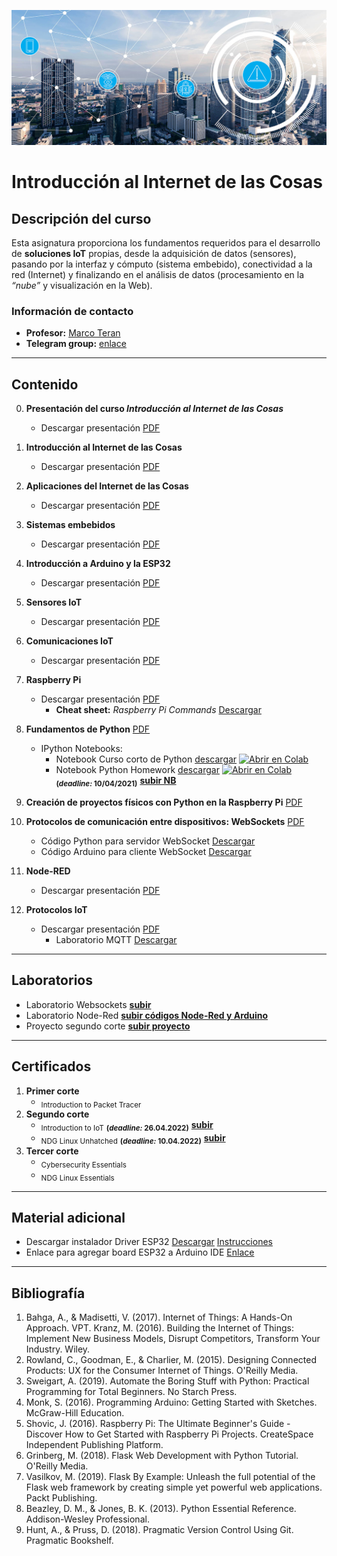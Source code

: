 [![banner](/_assets/pics/iotbanner.jpg)](https://github.com/marcoteran/iot)
# Introducción al Internet de las Cosas

## Descripción del curso

Esta asignatura proporciona los fundamentos requeridos para el desarrollo de **soluciones IoT** propias, desde la adquisición de datos (sensores), pasando por la interfaz y cómputo (sistema embebido), conectividad a la red (Internet) y finalizando en el análisis de datos (procesamiento en la *“nube”* y visualización en la Web).
### Información de contacto
* **Profesor:** [Marco Teran](https://marcoteran.github.io/)
* **Telegram group:** [enlace](https://t.me/+DBMddxwzR-w5NDI5)
---
## Contenido
0. **Presentación del curso *Introducción al Internet de las Cosas***
	* Descargar presentación [PDF](https://github.com/marcoteran/iot/raw/master/lectures/00_iot_syllabus.pdf)
1. **Introducción al Internet de las Cosas**
	* Descargar presentación [PDF](https://github.com/marcoteran/iot/raw/master/lectures/01_iot_introduction.pdf)
2. **Aplicaciones del Internet de las Cosas**
	* Descargar presentación [PDF](https://github.com/marcoteran/iot/raw/master/lectures/02_iot_applications.pdf)
3. **Sistemas embebidos**
	* Descargar presentación [PDF](https://github.com/marcoteran/iot/raw/master/lectures/03_iot_embeddedsystems.pdf)
4. **Introducción a Arduino y la ESP32**
	* Descargar presentación [PDF](https://github.com/marcoteran/internetofthings/raw/master/lectures/04_iot_arduino.pdf)
5. **Sensores IoT**
	* Descargar presentación [PDF](https://github.com/marcoteran/iot/raw/master/lectures/05_iot_sensors.pdf)
6. **Comunicaciones IoT**
	* Descargar presentación [PDF](https://github.com/marcoteran/iot/raw/master/lectures/06_iot_comm.pdf)
7. **Raspberry Pi**
	* Descargar presentación [PDF](https://github.com/marcoteran/iot/raw/master/lectures/07_iot_raspberrypi.pdf)
		- **Cheat sheet:** *Raspberry Pi Commands* [Descargar](https://github.com/marcoteran/iot/raw/master/cheatsheets/raspbianlinux_cheatsheet.pdf)

8. **Fundamentos de Python** [PDF](https://github.com/marcoteran/iot/raw/master/lectures/08_iot_pythoncrashcourse.pdf)
	* IPython Notebooks:
		- Notebook Curso corto de Python [descargar](https://github.com/marcoteran/iot/blob/master/laboratory/01_introtopython/01_internetofthings_pythoncrashcourse.ipynb)
			[![Abrir en Colab](https://colab.research.google.com/assets/colab-badge.svg)](https://colab.research.google.com/github/marcoteran/iot/blob/master/laboratory/01_introtopython/01_internetofthings_pythoncrashcourse.ipynb)
		- Notebook Python Homework [descargar](https://github.com/marcoteran/iot/blob/master/laboratory/01_introtopython/01_internetofthings_pythoncrashcoursehomework.ipynb)
			[![Abrir en Colab](https://colab.research.google.com/assets/colab-badge.svg)](https://colab.research.google.com/github/marcoteran/iot/blob/master/laboratory/01_introtopython/02_internetofthings_pythoncrashcoursehomework.ipynb)
			<sub>**(*deadline:* 10/04/2021)**</sub>
			[**subir NB**](https://www.dropbox.com/request/zrMhkz6aKvs3voBpQK4t)
9. **Creación de proyectos físicos con Python en la Raspberry Pi** [PDF](https://github.com/marcoteran/iot/raw/master/lectures/09_iot_physicalrbpi.pdf)

10. **Protocolos de comunicación entre dispositivos: WebSockets** [PDF](https://github.com/marcoteran/iot/raw/master/lectures/10_iot_websockets.pdf)
	* Código Python para servidor WebSocket [Descargar](https://github.com/marcoteran/iot/raw/master/files/codes/websocket_server.py)
	* Código Arduino para cliente WebSocket [Descargar](https://github.com/marcoteran/iot/raw/master/files/codes/websocket_client.ino)

11. **Node-RED**
	* Descargar presentación [PDF](https://github.com/marcoteran/iot/raw/master/lectures/11_iot_nodered.pdf)

12. **Protocolos IoT**
	* Descargar presentación [PDF](https://github.com/marcoteran/iot/raw/master/lectures/12_iot_protocols.pdf)	
		- Laboratorio MQTT [Descargar](https://github.com/marcoteran/iot/raw/master/lectures/iot_MQTTlab.pdf)
---		
## Laboratorios
* Laboratorio Websockets [**subir**](https://www.dropbox.com/request/IVyrmjZMBA7XR71E9gCD)
* Laboratorio Node-Red [**subir códigos Node-Red y Arduino**](https://www.dropbox.com/request/gYHLtzWLMfk7tfOWO6Ct)
* Proyecto segundo corte [**subir proyecto**](https://www.dropbox.com/request/guJGhWeEprAvbswVJvZ1)
---
## Certificados
1. **Primer corte**
	* <sub>Introduction to Packet Tracer</sub>
2. **Segundo corte**
	* <sub>Introduction to IoT</sub> <sub>**(*deadline:* 26.04.2022)**</sub> [**subir**](https://www.dropbox.com/request/n6okTlfvjkuiAL2gfoPv)
	* <sub>NDG Linux Unhatched</sub> <sub>**(*deadline:* 10.04.2022)**</sub> [**subir**](https://www.dropbox.com/request/sDnFP9UJRzMWJyZToTxC)
3. **Tercer corte**
	* <sub>Cybersecurity Essentials</sub>
	* <sub>NDG Linux Essentials</sub>
---
## Material adicional

- Descargar instalador Driver ESP32 [Descargar](https://www.silabs.com/documents/public/software/CP210x_Universal_Windows_Driver.zip) [Instrucciones](https://techexplorations.com/guides/esp32/begin/cp21xxx/)
- Enlace para agregar board ESP32 a Arduino IDE [Enlace](https://raw.githubusercontent.com/espressif/arduino-esp32/gh-pages/package_esp32_index.json)

---
## Bibliografía

1. Bahga, A., & Madisetti, V. (2017). Internet of Things: A Hands-On Approach. VPT.
Kranz, M. (2016). Building the Internet of Things: Implement New Business Models, Disrupt Competitors, Transform Your Industry. Wiley.
2. Rowland, C., Goodman, E., & Charlier, M. (2015). Designing Connected Products: UX for the Consumer Internet of Things. O'Reilly Media.
3. Sweigart, A. (2019). Automate the Boring Stuff with Python: Practical Programming for Total Beginners. No Starch Press.
4. Monk, S. (2016). Programming Arduino: Getting Started with Sketches. McGraw-Hill Education.
5. Shovic, J. (2016). Raspberry Pi: The Ultimate Beginner's Guide - Discover How to Get Started with Raspberry Pi Projects. CreateSpace Independent Publishing Platform.
6. Grinberg, M. (2018). Flask Web Development with Python Tutorial. O'Reilly Media.
7. Vasilkov, M. (2019). Flask By Example: Unleash the full potential of the Flask web framework by creating simple yet powerful web applications. Packt Publishing.
8. Beazley, D. M., & Jones, B. K. (2013). Python Essential Reference. Addison-Wesley Professional.
9. Hunt, A., & Pruss, D. (2018). Pragmatic Version Control Using Git. Pragmatic Bookshelf.
